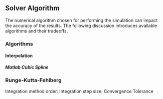 ## Solver Algorithm

The numerical algorithm chosen for performing the simulation can impact the accuracy of the results. 
The following discussion introduces available algorithms and their tradeoffs.

### Algorithms

#### Interpolation

##### Matlab Cubic Spline

#### 

### Runge-Kutta-Fehlberg

Integration method order: 
Integration step size:
Convergence Tolerance

